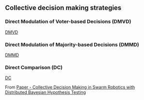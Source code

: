 ## Collective decision making strategies
### Direct Modulation of Voter-based Decisions (DMVD)
[DMVD](../Papers/Collective%20Decision%20Making%20in%20Swarm%20Robotics%20with%20Distributed%20Bayesian%20Hypothesis%20Testing.pdf#page=2&annotation=19R|Collective%20Decision%20Making%20in%20Swarm%20Robotics%20with%20Distributed%20Bayesian%20Hypothesis%20Testing,%20page%202)
 
### Direct Modulation of Majority-based Decisions (DMMD)
[DMMD](../Papers/Collective%20Decision%20Making%20in%20Swarm%20Robotics%20with%20Distributed%20Bayesian%20Hypothesis%20Testing.pdf#page=2&annotation=21R|Collective%20Decision%20Making%20in%20Swarm%20Robotics%20with%20Distributed%20Bayesian%20Hypothesis%20Testing,%20page%202)

### Direct Comparison (DC)
[DC](../Papers/Collective%20Decision%20Making%20in%20Swarm%20Robotics%20with%20Distributed%20Bayesian%20Hypothesis%20Testing.pdf#page=2&annotation=22R|Collective%20Decision%20Making%20in%20Swarm%20Robotics%20with%20Distributed%20Bayesian%20Hypothesis%20Testing,%20page%202)

From [Paper - Collective Decision Making in Swarm Robotics with Distributed Bayesian Hypothesis Testing](Paper%20-%20Collective%20Decision%20Making%20in%20Swarm%20Robotics%20with%20Distributed%20Bayesian%20Hypothesis%20Testing.md)